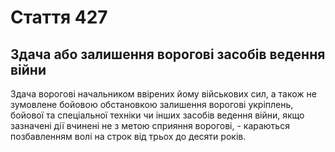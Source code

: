 Cтаття 427
====
Здача або залишення ворогові засобів ведення війни
----
Здача ворогові начальником ввірених йому військових сил, а також не зумовлене бойовою обстановкою залишення ворогові укріплень, бойової та спеціальної техніки чи інших засобів ведення війни, якщо зазначені дії вчинені не з метою сприяння ворогові, -
караються позбавленням волі на строк від трьох до десяти років.
